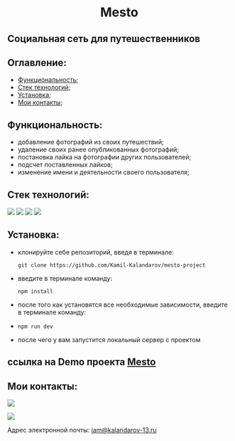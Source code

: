 **<h1 align='center'>Mesto</h1>**
## Социальная сеть для путешественников

## **Оглавление:**
- [Функциональность](#functionality);
- [Стек технологий](#techologies);
- [Установка](#getting-started); 
- [Мои контакты](#contacts);

## <a name='functionality'>**Функциональность:**</a>
- добавление фотографий из своих путешествий;
- удаление своих ранее опубликованных фотографий;
- постановка лайка на фотографии других пользователей;
- подсчет поставленных лайков;
- изменение имени и деятельности своего пользователя;

## <a name='techologies'>**Стек технологий:**</a>
<img src="https://img.shields.io/badge/JavaScript-696969?style=for-the-badge&logo=JavaScript&logoColor=#F7DF1E">   <img src="https://img.shields.io/badge/HTML-696969?style=for-the-badge&logo=HTML5&logoColor=#F7DF1E"> <img src="https://img.shields.io/badge/CSS3-696969?style=for-the-badge&logo=CSS3&logoColor=blue"> <img src="https://img.shields.io/badge/Webpack-696969?style=for-the-badge&logo=Webpack&logoColor=#F7DF1E">

## <a name='getting-started'>**Установка:**</a>

- клонируйте себе репозиторий, введя в терминале:
  ``` 
  git clone https://github.com/Kamil-Kalandarov/mesto-project
  ```
- введите в терминале команду: 
  ``` 
  npm install
  ```
- после того как установятся все необходимые зависимости, введите в терминале команду:
- ``` 
  npm run dev
  ```
- после чего у вам запустится локальный сервер с проектом

## **ссылка на Demo проекта [Mesto](https://kamil-kalandarov.github.io/mesto-project/)**

## <a name='contacts'>**Мои контакты:**</a>
[<img src="https://img.shields.io/badge/Telegram-696969?style=for-the-badge&logo=Telegram&logoColor=#F7DF1E">](https://t.me/Kamil_Kalandarov) 

[<img src="https://img.shields.io/badge/VK-696969?style=for-the-badge&logo=VK&logoColor=#F7DF1E">](https://vk.com/default1313)

Адрес электронной почты: iam@kalandarov-13.ru

